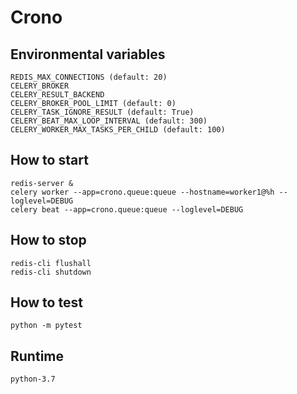 # Crono

## Environmental variables
	
	REDIS_MAX_CONNECTIONS (default: 20)	
	CELERY_BROKER
	CELERY_RESULT_BACKEND
	CELERY_BROKER_POOL_LIMIT (default: 0)
	CELERY_TASK_IGNORE_RESULT (default: True)
	CELERY_BEAT_MAX_LOOP_INTERVAL (default: 300)
	CELERY_WORKER_MAX_TASKS_PER_CHILD (default: 100)

## How to start

	redis-server &
	celery worker --app=crono.queue:queue --hostname=worker1@%h --loglevel=DEBUG
	celery beat --app=crono.queue:queue --loglevel=DEBUG

## How to stop

	redis-cli flushall
	redis-cli shutdown

## How to test

	python -m pytest

## Runtime

	python-3.7
